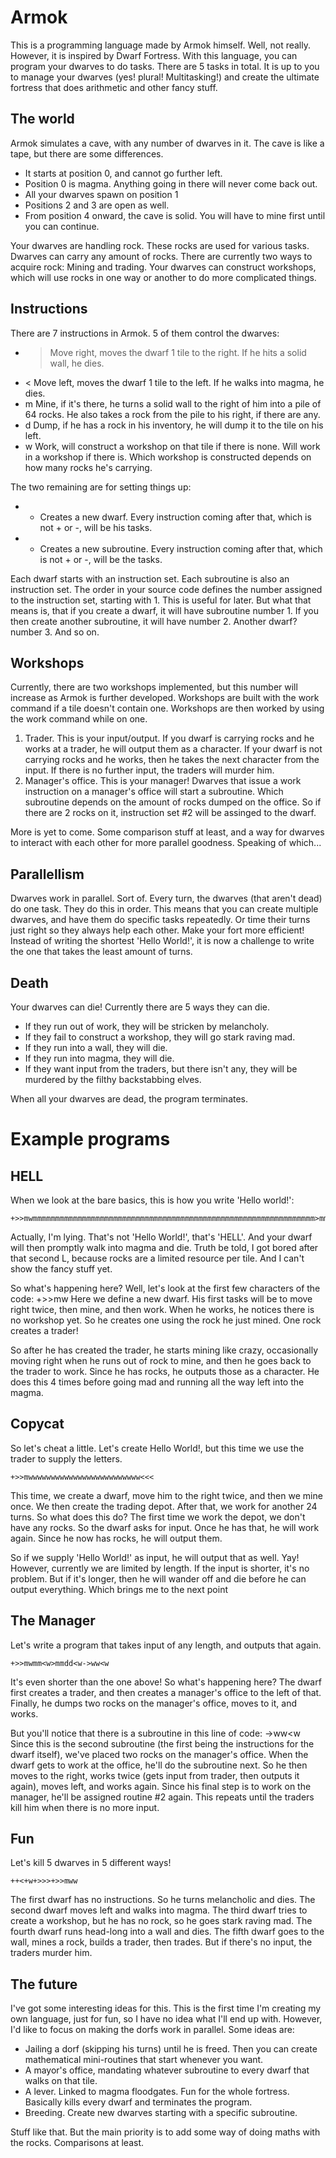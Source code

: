 Armok
=============

This is a programming language made by Armok himself. Well, not really. However, it is inspired by Dwarf Fortress.
With this language, you can program your dwarves to do tasks. There are 5 tasks in total.
It is up to you to manage your dwarves (yes! plural! Multitasking!) and create the ultimate fortress that does arithmetic and other fancy stuff.

The world
-------

Armok simulates a cave, with any number of dwarves in it. The cave is like a tape, but there are some differences.
* It starts at position 0, and cannot go further left.
* Position 0 is magma. Anything going in there will never come back out.
* All your dwarves spawn on position 1
* Positions 2 and 3 are open as well.
* From position 4 onward, the cave is solid. You will have to mine first until you can continue.

Your dwarves are handling rock. These rocks are used for various tasks. Dwarves can carry any amount of rocks.
There are currently two ways to acquire rock: Mining and trading.
Your dwarves can construct workshops, which will use rocks in one way or another to do more complicated things.

Instructions
-------

There are 7 instructions in Armok. 5 of them control the dwarves:
* > Move right, moves the dwarf 1 tile to the right. If he hits a solid wall, he dies.
* < Move left, moves the dwarf 1 tile to the left. If he walks into magma, he dies.
* m Mine, if it's there, he turns a solid wall to the right of him into a pile of 64 rocks. He also takes a rock from the pile to his right, if there are any.
* d Dump, if he has a rock in his inventory, he will dump it to the tile on his left.
* w Work, will construct a workshop on that tile if there is none. Will work in a workshop if there is. Which workshop is constructed depends on how many rocks he's carrying.

The two remaining are for setting things up:
* + Creates a new dwarf. Every instruction coming after that, which is not + or -, will be his tasks.
* - Creates a new subroutine. Every instruction coming after that, which is not + or -, will be the tasks.

Each dwarf starts with an instruction set. Each subroutine is also an instruction set. 
The order in your source code defines the number assigned to the instruction set, starting with 1. This is useful for later.
But what that means is, that if you create a dwarf, it will have subroutine number 1. If you then create another subroutine, it will have number 2. Another dwarf? number 3. And so on.

Workshops
-------

Currently, there are two workshops implemented, but this number will increase as Armok is further developed. 
Workshops are built with the work command if a tile doesn't contain one. Workshops are then worked by using the work command while on one.

1. Trader. This is your input/output. If you dwarf is carrying rocks and he works at a trader, he will output them as a character. If your dwarf is not carrying rocks and he works, then he takes the next character from the input. If there is no further input, the traders will murder him.
2. Manager's office. This is your manager! Dwarves that issue a work instruction on a manager's office will start a subroutine. Which subroutine depends on the amount of rocks dumped on the office. So if there are 2 rocks on it, instruction set #2 will be assinged to the dwarf.

More is yet to come. Some comparison stuff at least, and a way for dwarves to interact with each other for more parallel goodness. Speaking of which...

Parallellism
-------

Dwarves work in parallel. Sort of. Every turn, the dwarves (that aren't dead) do one task. They do this in order.
This means that you can create multiple dwarves, and have them do specific tasks repeatedly. Or time their turns just right so they always help each other. 
Make your fort more efficient! Instead of writing the shortest 'Hello World!', it is now a challenge to write the one that takes the least amount of turns.

Death
-------

Your dwarves can die! Currently there are 5 ways they can die.
* If they run out of work, they will be stricken by melancholy.
* If they fail to construct a workshop, they will go stark raving mad.
* If they run into a wall, they will die.
* If they run into magma, they will die.
* If they want input from the traders, but there isn't any, they will be murdered by the filthy backstabbing elves.

When all your dwarves are dead, the program terminates.

Example programs
=======

HELL
-------

When we look at the bare basics, this is how you write 'Hello world!':

	+>>mwmmmmmmmmmmmmmmmmmmmmmmmmmmmmmmmmmmmmmmmmmmmmmmmmmmmmmmmmmmmmmmm>mmmmmmmmm<w>mmmmmmmmmmmmmmmmmmmmmmmmmmmmmmmmmmmmmmmmmmmmmmmmmmmmmmm>mmmmmmmmmmmmmm<<w>>mmmmmmmmmmmmmmmmmmmmmmmmmmmmmmmmmmmmmmmmmmmmmmmmmm>mmmmmmmmmmmmmmmmmmmmmmmmmm<<<w>>>mmmmmmmmmmmmmmmmmmmmmmmmmmmmmmmmmmmmmm>mmmmmmmmmmmmmmmmmmmmmmmmmmmmmmmmmmmmmm<<<<w<<<

Actually, I'm lying. That's not 'Hello World!', that's 'HELL'. And your dwarf will then promptly walk into magma and die.
Truth be told, I got bored after that second L, because rocks are a limited resource per tile. And I can't show the fancy stuff yet.

So what's happening here? Well, let's look at the first few characters of the code: +>>mw
Here we define a new dwarf. His first tasks will be to move right twice, then mine, and then work.
When he works, he notices there is no workshop yet. So he creates one using the rock he just mined. One rock creates a trader!

So after he has created the trader, he starts mining like crazy, occasionally moving right when he runs out of rock to mine, and then he goes back to the trader to work.
Since he has rocks, he outputs those as a character. He does this 4 times before going mad and running all the way left into the magma.

Copycat
-------

So let's cheat a little. Let's create Hello World!, but this time we use the trader to supply the letters.

	+>>mwwwwwwwwwwwwwwwwwwwwwwwww<<<

This time, we create a dwarf, move him to the right twice, and then we mine once.
We then create the trading depot. After that, we work for another 24 turns. So what does this do?
The first time we work the depot, we don't have any rocks. So the dwarf asks for input.
Once he has that, he will work again. Since he now has rocks, he will output them.

So if we supply 'Hello World!' as input, he will output that as well. Yay!
However, currently we are limited by length. If the input is shorter, it's no problem. But if it's longer, then he will wander off and die before he can output everything.
Which brings me to the next point

The Manager
-------

Let's write a program that takes input of any length, and outputs that again.

	+>>mwmm<w>mmdd<w->ww<w

It's even shorter than the one above! So what's happening here?
The dwarf first creates a trader, and then creates a manager's office to the left of that. 
Finally, he dumps two rocks on the manager's office, moves to it, and works.

But you'll notice that there is a subroutine in this line of code: ->ww<w
Since this is the second subroutine (the first being the instructions for the dwarf itself), we've placed two rocks on the manager's office.
When the dwarf gets to work at the office, he'll do the subroutine next.
So he then moves to the right, works twice (gets input from trader, then outputs it again), moves left, and works again.
Since his final step is to work on the manager, he'll be assigned routine #2 again. This repeats until the traders kill him when there is no more input.

Fun
-------

Let's kill 5 dwarves in 5 different ways!

	++<+w+>>>+>>mww

The first dwarf has no instructions. So he turns melancholic and dies.
The second dwarf moves left and walks into magma.
The third dwarf tries to create a workshop, but he has no rock, so he goes stark raving mad.
The fourth dwarf runs head-long into a wall and dies.
The fifth dwarf goes to the wall, mines a rock, builds a trader, then trades. But if there's no input, the traders murder him.

The future
-------

I've got some interesting ideas for this. This is the first time I'm creating my own language, just for fun, so I have no idea what I'll end up with.
However, I'd like to focus on making the dorfs work in parallel. Some ideas are: 

* Jailing a dorf (skipping his turns) until he is freed. Then you can create mathematical mini-routines that start whenever you want.
* A mayor's office, mandating whatever subroutine to every dwarf that walks on that tile.
* A lever. Linked to magma floodgates. Fun for the whole fortress. Basically kills every dwarf and terminates the program.
* Breeding. Create new dwarves starting with a specific subroutine.

Stuff like that. But the main priority is to add some way of doing maths with the rocks. Comparisons at least.
